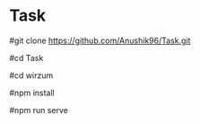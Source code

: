 # Task

#git clone https://github.com/Anushik96/Task.git

#cd Task

#cd wirzum

#npm install

#npm run serve